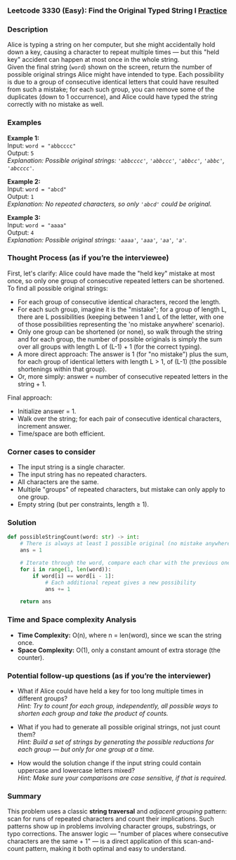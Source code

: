 ### Leetcode 3330 (Easy): Find the Original Typed String I [Practice](https://leetcode.com/problems/find-the-original-typed-string-i)

### Description  
Alice is typing a string on her computer, but she might accidentally hold down a key, causing a character to repeat multiple times — but this "held key" accident can happen at most once in the whole string.  
Given the final string (`word`) shown on the screen, return the number of possible original strings Alice might have intended to type. Each possibility is due to a group of consecutive identical letters that could have resulted from such a mistake; for each such group, you can remove some of the duplicates (down to 1 occurrence), and Alice could have typed the string correctly with no mistake as well.

### Examples  

**Example 1:**  
Input: `word = "abbcccc"`  
Output: `5`  
*Explanation: Possible original strings: `'abbcccc'`, `'abbccc'`, `'abbcc'`, `'abbc'`, `'abcccc'`.*

**Example 2:**  
Input: `word = "abcd"`  
Output: `1`  
*Explanation: No repeated characters, so only `'abcd'` could be original.*

**Example 3:**  
Input: `word = "aaaa"`  
Output: `4`  
*Explanation: Possible original strings: `'aaaa'`, `'aaa'`, `'aa'`, `'a'`.*

### Thought Process (as if you’re the interviewee)  
First, let's clarify: Alice could have made the "held key" mistake at most once, so only one group of consecutive repeated letters can be shortened.  
To find all possible original strings:
- For each group of consecutive identical characters, record the length.
- For each such group, imagine it is the "mistake"; for a group of length L, there are L possibilities (keeping between 1 and L of the letter, with one of those possibilities representing the 'no mistake anywhere' scenario).
- Only one group can be shortened (or none), so walk through the string and for each group, the number of possible originals is simply the sum over all groups with length L of (L-1) + 1 (for the correct typing).
- A more direct approach: The answer is 1 (for "no mistake") plus the sum, for each group of identical letters with length L > 1, of (L-1) (the possible shortenings within that group).
- Or, more simply: answer = number of consecutive repeated letters in the string + 1.

Final approach:
- Initialize answer = 1.
- Walk over the string; for each pair of consecutive identical characters, increment answer.
- Time/space are both efficient.

### Corner cases to consider  
- The input string is a single character.  
- The input string has no repeated characters.  
- All characters are the same.  
- Multiple "groups" of repeated characters, but mistake can only apply to one group.  
- Empty string (but per constraints, length ≥ 1).

### Solution

```python
def possibleStringCount(word: str) -> int:
    # There is always at least 1 possible original (no mistake anywhere).
    ans = 1

    # Iterate through the word, compare each char with the previous one.
    for i in range(1, len(word)):
        if word[i] == word[i - 1]:
            # Each additional repeat gives a new possibility
            ans += 1

    return ans
```

### Time and Space complexity Analysis  

- **Time Complexity:** O(n), where n = len(word), since we scan the string once.
- **Space Complexity:** O(1), only a constant amount of extra storage (the counter).

### Potential follow-up questions (as if you’re the interviewer)  

- What if Alice could have held a key for too long multiple times in different groups?  
  *Hint: Try to count for each group, independently, all possible ways to shorten each group and take the product of counts.*

- What if you had to generate all possible original strings, not just count them?  
  *Hint: Build a set of strings by generating the possible reductions for each group — but only for one group at a time.*

- How would the solution change if the input string could contain uppercase and lowercase letters mixed?  
  *Hint: Make sure your comparisons are case sensitive, if that is required.*

### Summary
This problem uses a classic **string traversal** and *adjacent grouping* pattern: scan for runs of repeated characters and count their implications. Such patterns show up in problems involving character groups, substrings, or typo corrections. The answer logic — "number of places where consecutive characters are the same + 1" — is a direct application of this scan-and-count pattern, making it both optimal and easy to understand.